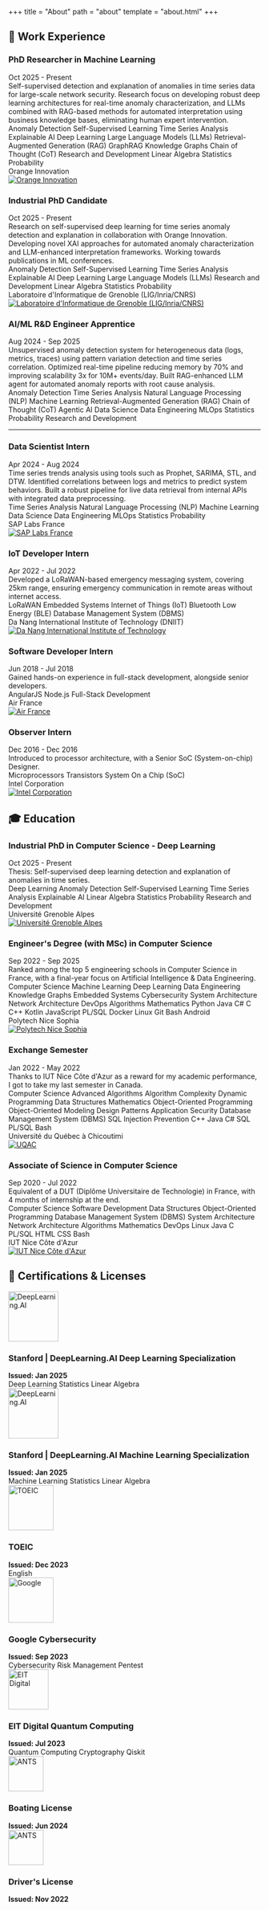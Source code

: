 +++
title = "About"
path = "about"
template = "about.html" 
+++

<div class="about-section">

## 💼 Work Experience

<div class="experience-entry">

<div class="entry-header">
<h3>PhD Researcher in Machine Learning</h3>
<div class="entry-date">Oct 2025 - Present</div>
</div>

<div class="entry-description">
Self-supervised detection and explanation of anomalies in time series data for large-scale network security. Research focus on developing robust deep learning architectures for real-time anomaly characterization, and LLMs combined with RAG-based methods for automated interpretation using business knowledge bases, eliminating human expert intervention.
</div>

<div class="fields">
<span class="field-tag">Anomaly Detection</span>
<span class="field-tag">Self-Supervised Learning</span>
<span class="field-tag">Time Series Analysis</span>
<span class="field-tag">Explainable AI</span>
<span class="field-tag">Deep Learning</span>
<span class="field-tag">Large Language Models (LLMs)</span>
<span class="field-tag">Retrieval-Augmented Generation (RAG)</span>
<span class="field-tag">GraphRAG</span>
<span class="field-tag">Knowledge Graphs</span>
<span class="field-tag">Chain of Thought (CoT)</span>
<span class="field-tag">Research and Development</span>
<span class="field-tag">Linear Algebra</span>
<span class="field-tag">Statistics</span>
<span class="field-tag">Probability</span>
</div>

<div class="entry-footer">
<div class="entry-location">Orange Innovation</div>
<div class="entry-logo">
<a href="https://hellofuture.orange.com/fr/" target="_blank">
<img src="/about_img/exp/orange.png" alt="Orange Innovation">
</a>
</div>
</div>

</div>

<div class="experience-entry">

<div class="entry-header">
<h3>Industrial PhD Candidate</h3>
<div class="entry-date">Oct 2025 - Present</div>
</div>

<div class="entry-description">
Research on self-supervised deep learning for time series anomaly detection and explanation in collaboration with Orange Innovation. Developing novel XAI approaches for automated anomaly characterization and LLM-enhanced interpretation frameworks. Working towards publications in ML conferences.
</div>

<div class="fields">
<span class="field-tag">Anomaly Detection</span>
<span class="field-tag">Self-Supervised Learning</span>
<span class="field-tag">Time Series Analysis</span>
<span class="field-tag">Explainable AI</span>
<span class="field-tag">Deep Learning</span>
<span class="field-tag">Large Language Models (LLMs)</span>
<span class="field-tag">Research and Development</span>
<span class="field-tag">Linear Algebra</span>
<span class="field-tag">Statistics</span>
<span class="field-tag">Probability</span>
</div>

<div class="entry-footer">
<div class="entry-location">Laboratoire d'Informatique de Grenoble (LIG/Inria/CNRS)</div>
<div class="entry-logo">
<a href="https://www.liglab.fr/fr" target="_blank">
<img src="/about_img/exp/lig.svg" alt="Laboratoire d'Informatique de Grenoble (LIG/Inria/CNRS)">
</a>
</div>
</div>

</div>

<div class="experience-entry">

<div class="entry-header">
<h3>AI/ML R&D Engineer Apprentice</h3>
<div class="entry-date">Aug 2024 - Sep 2025</div>
</div>

<div class="entry-description">
Unsupervised anomaly detection system for heterogeneous data (logs, metrics, traces) using pattern variation detection and time series correlation. Optimized real-time pipeline reducing memory by 70% and improving scalability 3x for 10M+ events/day. Built RAG-enhanced LLM agent for automated anomaly reports with root cause analysis.
</div>

<div class="fields">
<span class="field-tag">Anomaly Detection</span>
<span class="field-tag">Time Series Analysis</span>
<span class="field-tag">Natural Language Processing (NLP)</span>
<span class="field-tag">Machine Learning</span>
<span class="field-tag">Retrieval-Augmented Generation (RAG)</span>
<span class="field-tag">Chain of Thought (CoT)</span>
<span class="field-tag">Agentic AI</span>
<span class="field-tag">Data Science</span>
<span class="field-tag">Data Engineering</span>
<span class="field-tag">MLOps</span>
<span class="field-tag">Statistics</span>
<span class="field-tag">Probability</span>
<span class="field-tag">Research and Development</span>
</div>

<hr>

<div class="entry-header">
<h3>Data Scientist Intern</h3>
<div class="entry-date">Apr 2024 - Aug 2024</div>
</div>

<div class="entry-description">
Time series trends analysis using tools such as Prophet, SARIMA, STL, and DTW. Identified correlations between logs and metrics to predict system behaviors. Built a robust pipeline for live data retrieval from internal APIs with integrated data preprocessing.
</div>

<div class="fields">
<span class="field-tag">Time Series Analysis</span>
<span class="field-tag">Natural Language Processing (NLP)</span>
<span class="field-tag">Machine Learning</span>
<span class="field-tag">Data Science</span>
<span class="field-tag">Data Engineering</span>
<span class="field-tag">MLOps</span>
<span class="field-tag">Statistics</span>
<span class="field-tag">Probability</span>
</div>

<div class="entry-footer">
<div class="entry-location">SAP Labs France</div>
<div class="entry-logo">
<a href="https://www.sap.com/" target="_blank">
<img src="/about_img/exp/sap.png" alt="SAP Labs France">
</a>
</div>
</div>

</div>

<div class="experience-entry">

<div class="entry-header">
<h3>IoT Developer Intern</h3>
<div class="entry-date">Apr 2022 - Jul 2022</div>
</div>

<div class="entry-description">
Developed a LoRaWAN-based emergency messaging system, covering 25km range, ensuring emergency communication in remote areas without internet access.
</div>

<div class="fields">
<span class="field-tag">LoRaWAN</span>
<span class="field-tag">Embedded Systems</span>
<span class="field-tag">Internet of Things (IoT)</span>
<span class="field-tag">Bluetooth Low Energy (BLE)</span>
<span class="field-tag">Database Management System (DBMS)</span>
</div>

<div class="entry-footer">
<div class="entry-location">Da Nang International Institute of Technology (DNIIT)</div>
<div class="entry-logo">
<a href="https://dniit.edu.vn/" target="_blank">
<img src="/about_img/exp/dniit.png" alt="Da Nang International Institute of Technology">
</a>
</div>
</div>

</div>

<div class="experience-entry">

<div class="entry-header">
<h3>Software Developer Intern</h3>
<div class="entry-date">Jun 2018 - Jul 2018</div>
</div>

<div class="entry-description">
Gained hands-on experience in full-stack development, alongside senior developers.
</div>

<div class="fields">
<span class="field-tag">AngularJS</span>
<span class="field-tag">Node.js</span>
<span class="field-tag">Full-Stack Development</span>
</div>

<div class="entry-footer">
<div class="entry-location">Air France</div>
<div class="entry-logo">
<a href="https://wwws.airfrance.fr/" target="_blank">
<img src="/about_img/exp/airfrance.png" alt="Air France">
</a>
</div>
</div>

</div>

<div class="experience-entry">

<div class="entry-header">
<h3>Observer Intern</h3>
<div class="entry-date">Dec 2016 - Dec 2016</div>
</div>

<div class="entry-description">
Introduced to processor architecture, with a Senior SoC (System-on-chip) Designer.
</div>

<div class="fields">
<span class="field-tag">Microprocessors</span>
<span class="field-tag">Transistors</span>
<span class="field-tag">System On a Chip (SoC)</span>
</div>

<div class="entry-footer">
<div class="entry-location">Intel Corporation</div>
<div class="entry-logo">
<a href="https://intel.com/" target="_blank">
<img src="/about_img/exp/intel.png" alt="Intel Corporation">
</a>
</div>
</div>

</div>

</div>

<div class="about-section">

## 🎓 Education

<div class="education-entry">

<div class="entry-header">
<h3>Industrial PhD in Computer Science - Deep Learning</h3>
<div class="entry-date">Oct 2025 - Present</div>
</div>

<div class="entry-description">
Thesis: Self-supervised deep learning detection and explanation of anomalies in time series.
</div>

<div class="fields">
<span class="field-tag">Deep Learning</span>
<span class="field-tag">Anomaly Detection</span>
<span class="field-tag">Self-Supervised Learning</span>
<span class="field-tag">Time Series Analysis</span>
<span class="field-tag">Explainable AI</span>
<span class="field-tag">Linear Algebra</span>
<span class="field-tag">Statistics</span>
<span class="field-tag">Probability</span>
<span class="field-tag">Research and Development</span>
</div>

<div class="entry-footer">
<div class="entry-location">Université Grenoble Alpes</div>
<div class="entry-logo">
<a href="https://www.univ-grenoble-alpes.fr/" target="_blank">
<img src="/about_img/edu/uga.png" alt="Université Grenoble Alpes">
</a>
</div>
</div>

</div>

<div class="education-entry">

<div class="entry-header">
<h3>Engineer's Degree (with MSc) in Computer Science</h3>
<div class="entry-date">Sep 2022 - Sep 2025</div>
</div>

<div class="entry-description">
Ranked among the top 5 engineering schools in Computer Science in France, with a final-year focus on Artificial Intelligence & Data Engineering.
</div>

<div class="fields">
<span class="field-tag">Computer Science</span>
<span class="field-tag">Machine Learning</span>
<span class="field-tag">Deep Learning</span>
<span class="field-tag">Data Engineering</span>
<span class="field-tag">Knowledge Graphs</span>
<span class="field-tag">Embedded Systems</span>
<span class="field-tag">Cybersecurity</span>
<span class="field-tag">System Architecture</span>
<span class="field-tag">Network Architecture</span>
<span class="field-tag">DevOps</span>
<span class="field-tag">Algorithms</span>
<span class="field-tag">Mathematics</span>
<span class="field-tag">Python</span>
<span class="field-tag">Java</span>
<span class="field-tag">C#</span>
<span class="field-tag">C</span>
<span class="field-tag">C++</span>
<span class="field-tag">Kotlin</span>
<span class="field-tag">JavaScript</span>
<span class="field-tag">PL/SQL</span>
<span class="field-tag">Docker</span>
<span class="field-tag">Linux</span>
<span class="field-tag">Git</span>
<span class="field-tag">Bash</span>
<span class="field-tag">Android</span>
</div>

<div class="entry-footer">
<div class="entry-location">Polytech Nice Sophia</div>
<div class="entry-logo">
<a href="https://polytech.univ-cotedazur.fr/" target="_blank">
<img src="/about_img/edu/polytech.svg" alt="Polytech Nice Sophia">
</a>
</div>
</div>

</div>

<div class="education-entry">

<div class="entry-header">
<h3>Exchange Semester</h3>
<div class="entry-date">Jan 2022 - May 2022</div>
</div>

<div class="entry-description">
Thanks to IUT Nice Côte d'Azur as a reward for my academic performance, I got to take my last semester in Canada.
</div>

<div class="fields">
<span class="field-tag">Computer Science</span>
<span class="field-tag">Advanced Algorithms</span>
<span class="field-tag">Algorithm Complexity</span>
<span class="field-tag">Dynamic Programming</span>
<span class="field-tag">Data Structures</span>
<span class="field-tag">Mathematics</span>
<span class="field-tag">Object-Oriented Programming</span>
<span class="field-tag">Object-Oriented Modeling</span>
<span class="field-tag">Design Patterns</span>
<span class="field-tag">Application Security</span>
<span class="field-tag">Database Management System (DBMS)</span>
<span class="field-tag">SQL Injection Prevention</span>
<span class="field-tag">C++</span>
<span class="field-tag">Java</span>
<span class="field-tag">C#</span>
<span class="field-tag">SQL</span>
<span class="field-tag">PL/SQL</span>
<span class="field-tag">Bash</span>
</div>

<div class="entry-footer">
<div class="entry-location">Université du Québec à Chicoutimi</div>
<div class="entry-logo">
<a href="https://uqac.ca/" target="_blank">
<img src="/about_img/edu/uqac.png" alt="UQAC">
</a>
</div>
</div>

</div>

<div class="education-entry">

<div class="entry-header">
<h3>Associate of Science in Computer Science</h3>
<div class="entry-date">Sep 2020 - Jul 2022</div>
</div>

<div class="entry-description">
Equivalent of a DUT (Diplôme Universitaire de Technologie) in France, with 4 months of internship at the end.
</div>

<div class="fields">
<span class="field-tag">Computer Science</span>
<span class="field-tag">Software Development</span>
<span class="field-tag">Data Structures</span>
<span class="field-tag">Object-Oriented Programming</span>
<span class="field-tag">Database Management System (DBMS)</span>
<span class="field-tag">System Architecture</span>
<span class="field-tag">Network Architecture</span>
<span class="field-tag">Algorithms</span>
<span class="field-tag">Mathematics</span>
<span class="field-tag">DevOps</span>
<span class="field-tag">Linux</span>
<span class="field-tag">Java</span>
<span class="field-tag">C</span>
<span class="field-tag">PL/SQL</span>
<span class="field-tag">HTML</span>
<span class="field-tag">CSS</span>
<span class="field-tag">Bash</span>
</div>

<div class="entry-footer">
<div class="entry-location">IUT Nice Côte d'Azur</div>
<div class="entry-logo">
<a href="https://iut.univ-cotedazur.fr/" target="_blank">
<img src="/about_img/edu/iut.png" alt="IUT Nice Côte d'Azur">
</a>
</div>
</div>

</div>

</div>

<div class="about-section certifications">

## 🪪 Certifications & Licenses

<div class="certification-grid">

<div class="certification-entry position-1">
<div class="cert-logo">
<a href="https://coursera.org/verify/professional-cert/MFCTKJRLEZER" target="_blank">
<img src="/about_img/certifs/mldl.webp" alt="DeepLearning.AI" width="100" height="100">
</a>
</div>
<div class="cert-content">
<h3>Stanford | DeepLearning.AI Deep Learning Specialization</h3>
<div class="cert-meta">
<strong>Issued: Jan 2025</strong>
<div class="fields">
<span class="field-tag">Deep Learning</span>
<span class="field-tag">Statistics</span>
<span class="field-tag">Linear Algebra</span>
</div>
</div>
</div>
</div>

<div class="certification-entry position-2">
<div class="cert-logo">
<a href="https://coursera.org/verify/professional-cert/MFCTKJRLEZER" target="_blank">
<img src="/about_img/certifs/mldl.webp" alt="DeepLearning.AI" width="100" height="100">
</a>
</div>
<div class="cert-content">
<h3>Stanford | DeepLearning.AI Machine Learning Specialization</h3>
<div class="cert-meta">
<strong>Issued: Jan 2025</strong>
<div class="fields">
<span class="field-tag">Machine Learning</span>
<span class="field-tag">Statistics</span>
<span class="field-tag">Linear Algebra</span>
</div>
</div>
</div>
</div>

<div class="certification-entry position-5">
<div class="cert-logo">
<a href="https://www.etsglobal.org/fr/fr" target="_blank">
<img src="/about_img/certifs/toeic.png" alt="TOEIC" width="90" height="90">
</a>
</div>
<div class="cert-content">
<h3>TOEIC</h3>
<div class="cert-meta">
<strong>Issued: Dec 2023</strong>
<div class="fields">
<span class="field-tag">English</span>
</div>
</div>
</div>
</div>

<div class="certification-entry position-3">
<div class="cert-logo">
<a href="https://coursera.org/verify/professional-cert/MFCTKJRLEZER" target="_blank">
<img src="/about_img/certifs/google.png" alt="Google" width="90" height="90">
</a>
</div>
<div class="cert-content">
<h3>Google Cybersecurity</h3>
<div class="cert-meta">
<strong>Issued: Sep 2023</strong>
<div class="fields">
<span class="field-tag">Cybersecurity</span>
<span class="field-tag">Risk Management</span>
<span class="field-tag">Pentest</span>
</div>
</div>
</div>
</div>

<div class="certification-entry position-4">
<div class="cert-logo">
<a href="https://www.eitdigital.eu/" target="_blank">
<img src="/about_img/certifs/eitdigital.jpeg" alt="EIT Digital" width="80" height="80">
</a>
</div>
<div class="cert-content">
<h3>EIT Digital Quantum Computing</h3>
<div class="cert-meta">
<strong>Issued: Jul 2023</strong>
<div class="fields">
<span class="field-tag">Quantum Computing</span>
<span class="field-tag">Cryptography</span>
<span class="field-tag">Qiskit</span>
</div>
</div>
</div>
</div>

<div class="certification-entry position-6">
<div class="cert-logo">
<a href="https://ants.gouv.fr/" target="_blank">
<img src="/about_img/certifs/ants.jpeg" alt="ANTS" width="70" height="70">
</a>
</div>
<div class="cert-content">
<h3>Boating License</h3>
<div class="cert-meta">
<strong>Issued: Jun 2024</strong>
</div>
</div>
</div>

<div class="certification-entry position-7">
<div class="cert-logo">
<a href="https://ants.gouv.fr/" target="_blank">
<img src="/about_img/certifs/ants.jpeg" alt="ANTS" width="70" height="70">
</a>
</div>
<div class="cert-content">
<h3>Driver's License</h3>
<div class="cert-meta">
<strong>Issued: Nov 2022</strong>
</div>
</div>
</div>

</div>

</div>

